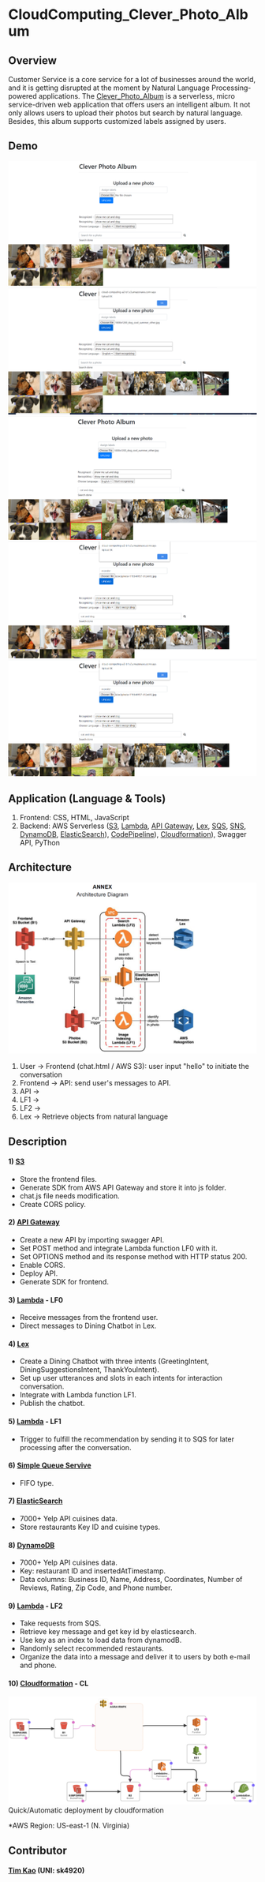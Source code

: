 # CloudComputing_Clever_Photo_Album #

## Overview ##
Customer Service is a core service for a lot of businesses around the world, and it is getting disrupted at the moment by Natural Language Processing-powered applications. The [Clever_Photo_Album](https://cloud-computing-a2-b1.s3.amazonaws.com/index.html) is a serverless, micro service-driven web application that offers users an intelligent album. It not only allows users to upload their photos but search by natural language. Besides, this album supports customized labels assigned by users.

## Demo ##
![image](https://github.com/tim-kao/CloudComputing_Clever_Photo_Album/blob/main/demo/cat_and_dog.png)
![image](https://github.com/tim-kao/CloudComputing_Clever_Photo_Album/blob/main/demo/upload.png)
![image](https://github.com/tim-kao/CloudComputing_Clever_Photo_Album/blob/main/demo/cat_and_dog_new.png)
![image](https://github.com/tim-kao/CloudComputing_Clever_Photo_Album/blob/main/demo/assign_label_monster.png)
![image](https://github.com/tim-kao/CloudComputing_Clever_Photo_Album/blob/main/demo/assign_label_monster.png)

## Application (Language & Tools) ##
1) Frontend: CSS, HTML, JavaScript
2) Backend: AWS Serverless ([S3](https://aws.amazon.com/s3/), [Lambda](https://aws.amazon.com/lambda/), [API Gateway](https://aws.amazon.com/apigateway/), [Lex](https://aws.amazon.com/lex/), [SQS](https://aws.amazon.com/sqs/), [SNS](https://aws.amazon.com/sns/), [DynamoDB](https://aws.amazon.com/dynamodb/), [ElasticSearch](https://aws.amazon.com/es/)), [CodePipeline](https://aws.amazon.com/CodePipeline/)), [Cloudformation](https://aws.amazon.com/cloudformation/)), Swagger API, PyThon


## Architecture ##
![image](https://github.com/tim-kao/CloudComputing_Clever_Photo_Album/blob/main/demo/architecture.png)
1) User -> Frontend (chat.html / AWS S3): user input "hello" to initiate the conversation
2) Frontend -> API: send user's messages to API.
3) API -> 
4) LF1 -> 
5) LF2 -> 
6) Lex -> Retrieve objects from natural language


## Description ##
#### 1) [S3](https://aws.amazon.com/s3/)
- Store the frontend files.
- Generate SDK from AWS API Gateway and store it into js folder.
- chat.js file needs modification.
- Create CORS policy.

#### 2) [API Gateway](https://aws.amazon.com/apigateway/)
- Create a new API by importing swagger API.
- Set POST method and integrate Lambda function LF0 with it.
- Set OPTIONS method and its response method with HTTP status 200.
- Enable CORS.
- Deploy API.
- Generate SDK for frontend.

#### 3) [Lambda](https://aws.amazon.com/lambda/) - LF0
- Receive messages from the frontend user.
- Direct messages to Dining Chatbot in Lex.

#### 4) [Lex](https://aws.amazon.com/lex/)
- Create a Dining Chatbot with three intents (GreetingIntent, DiningSuggestionsIntent, ThankYouIntent).
- Set up user utterances and slots in each intents for interaction conversation. 
- Integrate with Lambda function LF1.
- Publish the chatbot.

#### 5) [Lambda](https://aws.amazon.com/lambda/) - LF1
- Trigger to fulfill the recommendation by sending it to SQS for later processing after the conversation.

#### 6) [Simple Queue Servive](https://console.aws.amazon.com/sqs/v2/home)
- FIFO type.

#### 7) [ElasticSearch](https://console.aws.amazon.com/es/home)
- 7000+ Yelp API cuisines data.
- Store restaurants Key ID and cuisine types.

#### 8) [DynamoDB](https://console.aws.amazon.com/dynamodb/home?region=us-east-1)
- 7000+ Yelp API cuisines data.
- Key: restaurant ID and insertedAtTimestamp.
- Data columns: Business ID, Name, Address, Coordinates, Number of Reviews, Rating, Zip Code, and Phone number.

#### 9) [Lambda](https://aws.amazon.com/lambda/) - LF2
- Take requests from SQS.
- Retrieve key message and get key id by elasticsearch.
- Use key as an index to load data from dynamodB.
- Randomly select recommended restaurants.
- Organize the data into a message and deliver it to users by both e-mail and phone.

#### 10) [Cloudformation](https://aws.amazon.com/Cloudformation/) - CL
![image](https://github.com/tim-kao/CloudComputing_Clever_Photo_Album/blob/main/demo/cloudformation.png)
Quick/Automatic deployment by cloudformation

*AWS Region: US-east-1 (N. Virginia)


## Contributor ##
#### [Tim Kao](https://github.com/tim-kao?fbclid=IwAR0lWAvmWe03EtuderoHdKEpYYG8pnl2ca1bN1b5DBfEMP-wFv4kQupl-Jg) (UNI: sk4920)
